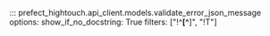 ::: prefect_hightouch.api_client.models.validate_error_json_message
    options:
      show_if_no_docstring: True
      filters: ["!^__[^__]", "!T"]